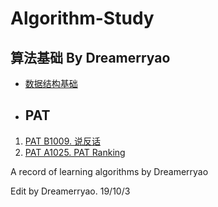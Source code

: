 # Algorithm-Study

## 算法基础  By Dreamerryao

- <a href="/Chapter 1.md">数据结构基础</a>

- <h2>PAT</h2>
1. <a href="/PAT B1009.md">PAT B1009. 说反话</a>
  2. <a href="PAT A1025.md">PAT A1025. PAT Ranking</a>



A record of learning algorithms by Dreamerryao

Edit by Dreamerryao.						19/10/3